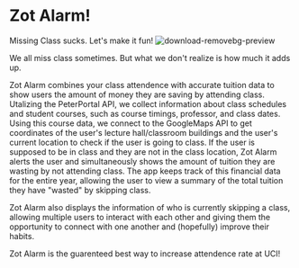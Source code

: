 # Zot Alarm!



Missing Class sucks. Let's make it fun!
![download-removebg-preview](https://user-images.githubusercontent.com/63576585/216832648-37fb9553-71e5-4e17-8da1-c3ff305a5a6a.jpg)


We all miss class sometimes. But what we don't realize is how much it adds up.

Zot Alarm combines your class attendence with accurate tuition data to show users the amount of money they are saving by attending class.
Utalizing the PeterPortal API, we collect information about class schedules and student courses, such as course timings, professor, and class dates. Using this course data, we connect to the GoogleMaps API to get coordinates of the user's lecture hall/classroom buildings and the user's current location to check if the user is going to class. If the user is supposed to be in class and they are not in the class location, Zot Alarm alerts the user and simultaneously shows the amount of tuition they are wasting by not attending class. The app keeps track of this financial data for the entire year, allowing the user to view a summary of the total tuition they have "wasted" by skipping class.

Zot Alarm also displays the information of who is currently skipping a class, allowing multiple users to interact with each other and giving them the opportunity to connect with one another and (hopefully) improve their habits. 


Zot Alarm is the guarenteed best way to increase attendence rate at UCI!
